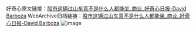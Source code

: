 好奇心原文链接：[股市这辆过山车真不是什么人都能坐_商业_好奇心日报-David Barboza](https://www.qdaily.com/articles/11819.html)
WebArchive归档链接：[股市这辆过山车真不是什么人都能坐_商业_好奇心日报-David Barboza](http://web.archive.org/web/20190623171135/https://www.qdaily.com/articles/11819.html)
![image](http://ww3.sinaimg.cn/large/007d5XDply1g3wao4wegtj30u04bbqv5)